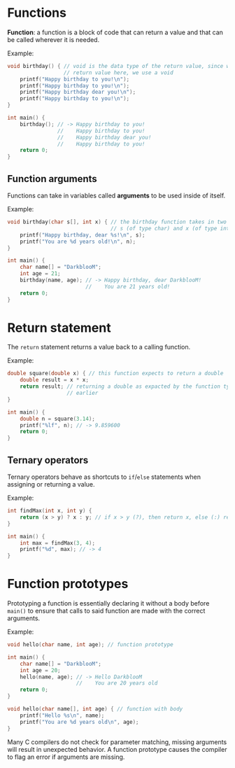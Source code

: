# Functions

**Function**: a function is a block of code that can return a value and that can be called wherever it is needed.

Example:

```c
void birthday() { // void is the data type of the return value, since we don't have a
				  // return value here, we use a void
	printf("Happy birthday to you!\n");
	printf("Happy birthday to you!\n");
	printf("Happy birthday dear you!\n");
	printf("Happy birthday to you!\n");
}

int main() {
	birthday(); // -> Happy birthday to you!
				//    Happy birthday to you!
				//    Happy birthday dear you!
				//    Happy birthday to you!
	return 0;
}
```

## Function arguments

Functions can take in variables called **arguments** to be used inside of itself.

Example:

```c
void birthday(char s[], int x) { // the birthday function takes in two arguments:
								 // s (of type char) and x (of type int)
	printf("Happy birthday, dear %s!\n", s);
	printf("You are %d years old!\n", n);
}

int main() {
	char name[] = "DarkblooM";
	int age = 21;
	birthday(name, age); // -> Happy birthday, dear DarkblooM!
						 //    You are 21 years old! 
	return 0;
}
```

# Return statement

The `return` statement returns a value back to a calling function.

Example:

```c
double square(double x) { // this function expects to return a double
	double result = x * x;
	return result; // returning a double as expacted by the function type indicated
				   // earlier
}

int main() {
	double n = square(3.14);
	printf("%lf", n); // -> 9.859600
	return 0;
}
```

## Ternary operators

Ternary operators behave as shortcuts to `if`/`else` statements when assigning or returning a value.

Example:

```c
int findMax(int x, int y) {
	return (x > y) ? x : y; // if x > y (?), then return x, else (:) return y
}

int main() {
	int max = findMax(3, 4);
	printf("%d", max); // -> 4
}
```

# Function prototypes

Prototyping a function is essentially declaring it without a body before `main()` to ensure that calls to said function are made with the correct arguments.

Example:

```c
void hello(char name, int age); // function prototype

int main() {
	char name[] = "DarkblooM";
	int age = 20;
	hello(name, age); // -> Hello DarkblooM
					  //    You are 20 years old
	return 0;
}

void hello(char name[], int age) { // function with body
	printf("Hello %s\n", name);
	printf("You are %d years old\n", age);
}
```

Many C compilers do not check for parameter matching, missing arguments will result in unexpected behavior.
A function prototype causes the compiler to flag an error if arguments are missing.